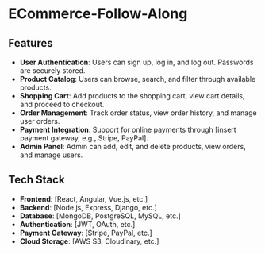 # ECommerce-Follow-Along

## Features

- **User Authentication**: Users can sign up, log in, and log out. Passwords are securely stored.
- **Product Catalog**: Users can browse, search, and filter through available products.
- **Shopping Cart**: Add products to the shopping cart, view cart details, and proceed to checkout.
- **Order Management**: Track order status, view order history, and manage user orders.
- **Payment Integration**: Support for online payments through [insert payment gateway, e.g., Stripe, PayPal].
- **Admin Panel**: Admin can add, edit, and delete products, view orders, and manage users.

## Tech Stack

- **Frontend**: [React, Angular, Vue.js, etc.]
- **Backend**: [Node.js, Express, Django, etc.]
- **Database**: [MongoDB, PostgreSQL, MySQL, etc.]
- **Authentication**: [JWT, OAuth, etc.]
- **Payment Gateway**: [Stripe, PayPal, etc.]
- **Cloud Storage**: [AWS S3, Cloudinary, etc.]
